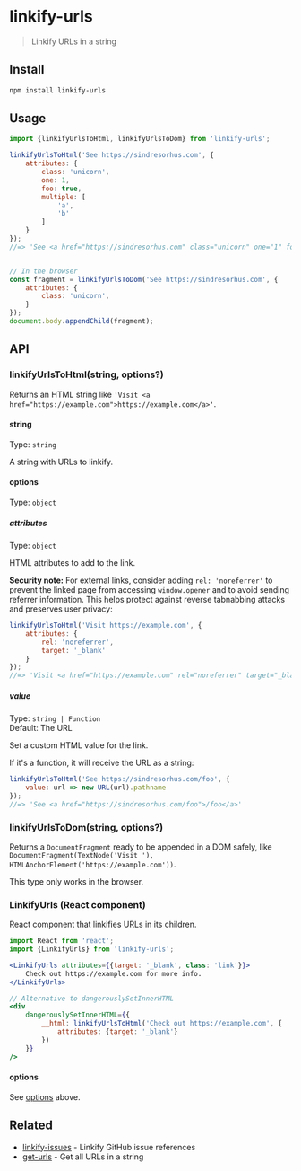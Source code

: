 # linkify-urls

> Linkify URLs in a string

## Install

```sh
npm install linkify-urls
```

## Usage

```js
import {linkifyUrlsToHtml, linkifyUrlsToDom} from 'linkify-urls';

linkifyUrlsToHtml('See https://sindresorhus.com', {
	attributes: {
		class: 'unicorn',
		one: 1,
		foo: true,
		multiple: [
			'a',
			'b'
		]
	}
});
//=> 'See <a href="https://sindresorhus.com" class="unicorn" one="1" foo multiple="a b">https://sindresorhus.com</a>'


// In the browser
const fragment = linkifyUrlsToDom('See https://sindresorhus.com', {
	attributes: {
		class: 'unicorn',
	}
});
document.body.appendChild(fragment);
```

## API

### linkifyUrlsToHtml(string, options?)

Returns an HTML string like `'Visit <a href="https://example.com">https://example.com</a>'`.

#### string

Type: `string`

A string with URLs to linkify.

#### options

Type: `object`

##### attributes

Type: `object`

HTML attributes to add to the link.

**Security note:** For external links, consider adding `rel: 'noreferrer'` to prevent the linked page from accessing `window.opener` and to avoid sending referrer information. This helps protect against reverse tabnabbing attacks and preserves user privacy:

```js
linkifyUrlsToHtml('Visit https://example.com', {
	attributes: {
		rel: 'noreferrer',
		target: '_blank'
	}
});
//=> 'Visit <a href="https://example.com" rel="noreferrer" target="_blank">https://example.com</a>'
```

##### value

Type: `string | Function`\
Default: The URL

Set a custom HTML value for the link.

If it's a function, it will receive the URL as a string:

```js
linkifyUrlsToHtml('See https://sindresorhus.com/foo', {
	value: url => new URL(url).pathname
});
//=> 'See <a href="https://sindresorhus.com/foo">/foo</a>'
```

### linkifyUrlsToDom(string, options?)

Returns a `DocumentFragment` ready to be appended in a DOM safely, like `DocumentFragment(TextNode('Visit '), HTMLAnchorElement('https://example.com'))`.

This type only works in the browser.

### LinkifyUrls (React component)

React component that linkifies URLs in its children.

```jsx
import React from 'react';
import {LinkifyUrls} from 'linkify-urls';

<LinkifyUrls attributes={{target: '_blank', class: 'link'}}>
	Check out https://example.com for more info.
</LinkifyUrls>

// Alternative to dangerouslySetInnerHTML
<div
	dangerouslySetInnerHTML={{
		__html: linkifyUrlsToHtml('Check out https://example.com', {
			attributes: {target: '_blank'}
		})
	}}
/>
```

#### options

See [options](#options) above.

## Related

- [linkify-issues](https://github.com/sindresorhus/linkify-issues) - Linkify GitHub issue references
- [get-urls](https://github.com/sindresorhus/get-urls) - Get all URLs in a string
